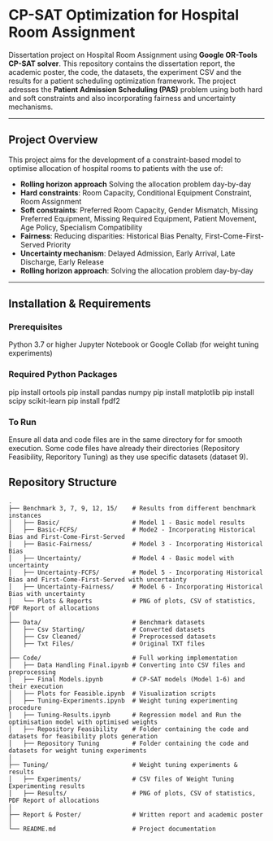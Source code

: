 # CP-SAT Optimization for Hospital Room Assignment
Dissertation project on Hospital Room Assignment using **Google OR-Tools CP-SAT solver**. This repository contains the dissertation report, the academic poster, the code, the datasets, the experiment CSV and the results for a patient scheduling optimization framework. The project adresses the **Patient Admission Scheduling (PAS)** problem using both hard and soft constraints and also incorporating fairness and uncertainty mechanisms.

---

## Project Overview
This project aims for the development of a constraint-based model to optimise allocation of hospital rooms to patients with the use of:
- **Rolling horizon approach** Solving the allocation problem day-by-day
- **Hard constraints**: Room Capacity, Conditional Equipment Constraint, Room Assignment
- **Soft constraints**: Preferred Room Capacity, Gender Mismatch, Missing Preferred Equipment, Missing Required Equipment, Patient Movement, Age Policy, Specialism Compatibility
- **Fairness**: Reducing disparities: Historical Bias Penalty, First-Come-First-Served Priority
- **Uncertainty mechanism**:  Delayed Admission, Early Arrival, Late Discharge, Early Release
- **Rolling horizon approach**: Solving the allocation problem day-by-day
---

## Installation & Requirements
### Prerequisites
Python 3.7 or higher
Jupyter Notebook or Google Collab (for weight tuning experiments)

### Required Python Packages
pip install ortools
pip install pandas numpy
pip install matplotlib
pip install scipy scikit-learn
pip install fpdf2

### To Run
Ensure all data and code files are in the same directory for for smooth execution. Some code files have already their directories (Repository Feasibility, Reporitory Tuning) as they use specific datasets (dataset 9).

## Repository Structure

```plaintext
.
├── Benchmark 3, 7, 9, 12, 15/    # Results from different benchmark instances
│   ├── Basic/                    # Model 1 - Basic model results
│   ├── Basic-FCFS/               # Mode2 - Incorporating Historical Bias and First-Come-First-Served 
│   ├── Basic-Fairness/           # Model 3 - Incorporating Historical Bias 
│   ├── Uncertainty/              # Model 4 - Basic model with uncertainty 
│   ├── Uncertainty-FCFS/         # Model 5 - Incorporating Historical Bias and First-Come-First-Served with uncertainty
│   ├── Uncertainty-Fairness/     # Model 6 - Incorporating Historical Bias with uncertainty
│   └── Plots & Reports           # PNG of plots, CSV of statistics, PDF Report of allocations
│
├── Data/                         # Benchmark datasets
│   ├── Csv Starting/             # Converted datasets
│   ├── Csv Cleaned/              # Preprocessed datasets
│   ├── Txt Files/                # Original TXT files
│
├── Code/                         # Full working implementation
│   ├── Data Handling Final.ipynb # Converting into CSV files and preprocessing
│   ├── Final Models.ipynb        # CP-SAT models (Model 1-6) and their execution
│   ├── Plots for Feasible.ipynb  # Visualization scripts
│   ├── Tuning-Experiments.ipynb  # Weight tuning experimenting procedure
│   ├── Tuning-Results.ipynb      # Regression model and Run the optimisation model with optimised weights
│   ├── Repository Feasibility    # Folder containing the code and datasets for feasibility plots generation
│   ├── Repository Tuning         # Folder containing the code and datasets for weight tuning experiments
│
├── Tuning/                       # Weight tuning experiments & results
│   ├── Experiments/              # CSV files of Weight Tuning Experimenting results
│   ├── Results/                  # PNG of plots, CSV of statistics, PDF Report of allocations
│
├── Report & Poster/              # Written report and academic poster
│
└── README.md                     # Project documentation
